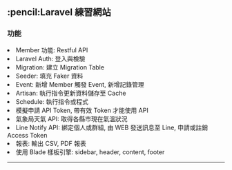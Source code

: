 <h2>:pencil:<b>Laravel 練習網站</b></h2>

<h3>功能</h3>
  <li>Member 功能: Restful API</li>
  <li>Laravel Auth: 登入與檢驗</li>
  <li>Migration: 建立 Migration Table</li>
  <li>Seeder: 填充 Faker 資料</li>
  <li>Event: 新增 Member 觸發 Event, 新增記錄管理</li>
  <li>Artisan: 執行指令更新資料儲存至 Cache</li>
  <li>Schedule: 執行指令或程式</li>
  <li>模擬申請 API Token, 帶有效 Token 才能使用 API</li>
  <li>氣象局天氣 API: 取得各縣市現在氣溫狀況</li>
  <li>Line Notify API: 綁定個人或群組, 由 WEB 發送訊息至 Line, 申請或註銷 Access Token</li>
  <li>報表: 輸出 CSV, PDF 報表</li>
  <li>使用 Blade 樣板引擎: sidebar, header, content, footer</li>
<hr/>